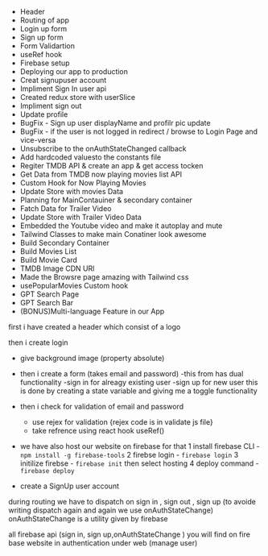 - Header
- Routing of app
- Login up form 
- Sign up form 
- Form Validartion
- useRef hook 
- Firebase setup
- Deploying our app to production 
- Creat signupuser account 
- Impliment Sign In user api 
- Created redux store with userSlice
- Impliment sign out
- Update profile
- BugFix - Sign up user displayName and profilr pic update
- BugFix - if the user is not logged in redirect / browse to Login Page and vice-versa
- Unsubscribe to the onAuthStateChanged callback
- Add hardcoded valuesto the constants file
- Regiter TMDB API & create an app & get access tocken
- Get Data from TMDB now playing movies list API
- Custom Hook for Now Playing Movies
- Update Store with movies Data
- Planning for MainContauiner & secondary container
- Fatch Data for Trailer Video
- Update Store with Trailer Video Data
- Embedded the Youtube video and make it autoplay and mute
- Tailwind Classes to make main Conatiner look awesome
- Build Secondary Container
- Build Movies List 
- Build Movie Card 
- TMDB Image CDN URl 
- Made the Browsre page amazing with Tailwind css
- usePopularMovies Custom hook
- GPT Search Page
- GPT Search Bar
- (BONUS)Multi-language Feature in our App






first i have created a header which consist of a logo 

then i create login 
 - give background image (property absolute)
 - then i create a form (takes email and password)
    -this from has dual functionality
    -sign in for alreagy existing user 
    -sign up for new user 
    this is done by creating a state variable and giving me a toggle functionality
- then i check for validation of email and password
    - use rejex for validation {rejex code is in validate js file}
    - take refrence using react hook useRef()

- we have also host our website on firebase
    for that 
    1 install firebase CLI - `npm install -g firebase-tools`
    2 firebse login - `firebase login`
    3 initilize firebse - `firebase init` then select hosting
    4 deploy command - `firebase deploy`
    
- create a SignUp user account


during routing we have to dispatch on sign in , sign out , sign up (to avoide writing dispatch again and again we use onAuthStateChange) onAuthStateChange is a utility given by firebase

all firebase api (sign in, sign up,onAuthStateChange ) you will find on fire base website in authentication under web (manage user)